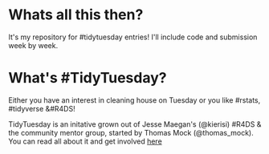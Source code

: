 # Whats all this then?

It's my repository for #tidytuesday entries!  I'll include code and submission week by week.

# What's #TidyTuesday?

Either you have an interest in cleaning house on Tuesday or you like #rstats, #tidyverse &#R4DS!

TidyTuesday is an initative grown out of Jesse Maegan's (@kierisi) #R4DS  & the community mentor group, started by Thomas Mock (@thomas_mock).  You can read all about it and get involved [here](https://github.com/rfordatascience/tidytuesday/blob/master/README.md)